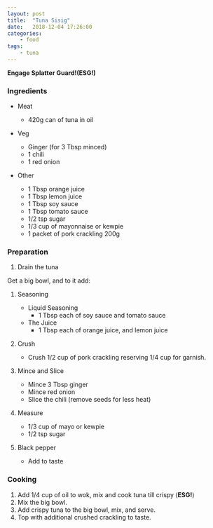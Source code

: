 ```yaml
---
layout: post
title:	"Tuna Sisig"
date:	2018-12-04 17:26:00
categories:
    - food
tags:
    - tuna
---
```


**Engage Splatter Guard!(ESG!)**

### Ingredients

* Meat
    * 420g can of tuna in oil

* Veg
    * Ginger (for 3 Tbsp minced)
    * 1 chili
    * 1 red onion
* Other
    * 1 Tbsp orange juice
    * 1 Tbsp lemon juice
    * 1 Tbsp soy sauce
    * 1 Tbsp tomato sauce
    * 1/2 tsp sugar
    * 1/3 cup of mayonnaise or kewpie
    * 1 packet of pork crackling 200g

### Preparation

1. Drain the tuna

Get a big bowl, and to it add:

1. Seasoning
    * Liquid Seasoning
        * 1 Tbsp each of soy sauce and tomato sauce
    * The Juice
        * 1 Tbsp each of orange juice, and lemon juice

1. Crush
    * Crush 1/2 cup of pork crackling reserving 1/4 cup for garnish.

1. Mince and Slice
    * Mince 3 Tbsp ginger
    * Mince red onion
    * Slice the chili (remove seeds for less heat)

1. Measure
    * 1/3 cup of mayo or kewpie
    * 1/2 tsp sugar

1. Black pepper
    * Add to taste

### Cooking

1. Add 1/4 cup of oil to wok, mix and cook tuna till crispy (**ESG!**)
1. Mix the big bowl.
1. Add crispy tuna to the big bowl, mix, and serve.
1. Top with additional crushed crackling to taste.
